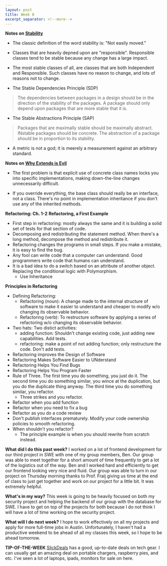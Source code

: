 ```yaml
---
layout: post
title: Week 8
excerpt_separator: <!--more-->
---
```


<!--more-->

**Notes on [Stability](https://www.cs.utexas.edu/users/fares/papers/Stability.pdf)**

* The classic definition of the word stability is: "Not easily moved."

* Classes that are heavily depned upon are "responsible". Responsible classes tend to be stable because any change has a large impact. 

* The most stable classes of all, are classes that are both Independent and Responsible. Such classes have no reason to change, and lots of reasons not to change. 

* The Stable Dependencies Principle (SDP)
> The dependencies between packages in a design should be in the direction of the stability of the packages. A package should only depend upon packages that are more stable that it is. 

* The Stable Abstractions Principle (SAP)
> Packages that are maximally stable should be maximally abstract. INstable packages should be concrete. The abstraction of a package should be in proportion to its stability. 

* A metric is not a god; it is meerely a measurement against an arbitrary standard. 

**Notes on [Why Extends is Evil](http://www.javaworld.com/article/2073649/core-java/why-extends-is-evil.html)**

* The first problem is that explicit use of concrete class names locks you into specific implementations, making down-the-line changes unnecessarily difficult. 

* If you override everything, the base class should really be an interface, not a class. There's no point in implementation inheritance if you don't use any of the inherited methods. 

**Refactoring: Ch. 1-2**
**Refactoring, a First Example**

* First step in refactoring: mostly always the same and it is building a solid set of tests for that section of code. 
* Decomposing and redistributing the statement method. When there's a long method, decompose the method and redistribute it. 
* Refactoring changes the programs in small steps. If you make a mistake, it is easy to find the bug. 
* Any fool can write code that a computer can understand. Good programmers write code that humans can understand. 
* It is a bad idea to do a switch based on an attribute of another object. Replacing the conditional logic with Polymorphism. 
	* Use Inheritance 

**Principles in Refactoring**
* Defining Refactoring: 
	* Refactoring (noun): A change made to the internal structure of software to make it easier to understand and cheaper to modify w/o changing its observable behavior. 
	* Refactoring (verb): To restructure software by applying a series of refactoring w/o changing its observable behavior. 
* Two hats: Two distict activities:
	* adding function: Shouldn't change existing code, just adding new capabilities. Add tests. 
	* refactoring: make a point of not adding function; only restructure the code. Don't add tests. 
* Refactoring improves the Design of Software
* Refactoring Makes Software Easier to UNderstand
* Refactoring Helps You Find Bugs
* Refactoring Helps You Program Faster
* Rule of Three. The first time you do something, you just do it. The second time you do something similar, you wince at the duplication, but you do the duplicate thing anyway. The third time you do something similar, you refactor. 
	* Three strikes and you refactor. 
* Refactor when you add function
* Refactor when you need to fix a bug
* Refactor as you do a code review
* Don't publish interfaces prematurely. Modify your code ownership policies to smooth refactoring. 
* When shouldn't you refactor?
	* The principle example is when you should rewrite from scratch instead. 

**What did I do this past week?**
I worked on a lot of frontend development for our third project in SWE with one of my group members, Ben. Our group was able to meet together for a short amount of time frequently to get a lot of the logistics out of the way. Ben and I worked hard and efficiently to get our frontend looking very nice and fluid. Our group was able to turn in our project on Thursday morning thanks to Prof. Fraij giving us time at the end of class to just get together and work on our project for a little bit. It was extremely helpful.

**What's in my way?**
This week is going to be heavily focused on both my security project and helping the backend of our group with the database for SWE. I have to get on top of the projects for both because I do not think I will have a lot of time working on the security project. 

**What will I do next week?**
I hope to work effectively on all my projects and apply for more full-time jobs in Austin. Unfortunately, I haven't had a productive weekend to be ahead of all my classes this week, so I hope to be ahead tomorrow. 

**TIP-OF-THE-WEEK**
[SlickDeals](https://slickdeals.net/) has a good, up-to-date deals on tech gear. I can usually get an amazing deal on portable chargers, raspberry pies, and etc. I've seen a lot of laptops, ipads, monitors for sale on here. 
